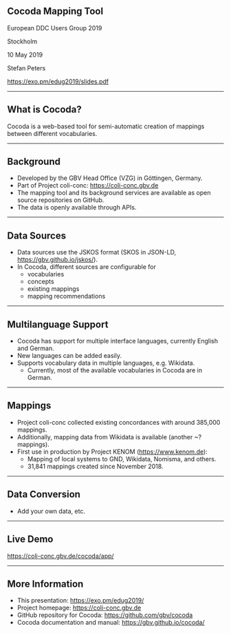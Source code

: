 ## Cocoda Mapping Tool

European DDC Users Group 2019

Stockholm

10 May 2019

Stefan Peters

https://exo.pm/edug2019/slides.pdf

---

## What is Cocoda?

Cocoda is a web-based tool for semi-automatic creation of mappings between different vocabularies.

---

## Background

- Developed by the GBV Head Office (VZG) in Göttingen, Germany.
- Part of Project coli-conc: https://coli-conc.gbv.de
- The mapping tool and its background services are available as open source repositories on GitHub.
- The data is openly available through APIs.

---

## Data Sources

- Data sources use the JSKOS format (SKOS in JSON-LD, https://gbv.github.io/jskos/).
- In Cocoda, different sources are configurable for
  - vocabularies
  - concepts
  - existing mappings
  - mapping recommendations

<!-- show services on website here -->

---

## Multilanguage Support

- Cocoda has support for multiple interface languages, currently English and German.
- New languages can be added easily.
- Supports vocabulary data in multiple languages, e.g. Wikidata.
  - Currently, most of the available vocabularies in Cocoda are in German.

---

## Mappings

- Project coli-conc collected existing concordances with around 385,000 mappings.
- Additionally, mapping data from Wikidata is available (another ~? mappings).
- First use in production by Project KENOM (https://www.kenom.de):
  - Mapping of local systems to GND, Wikidata, Nomisma, and others.
  - 31,841 mappings created since November 2018.

---

## Data Conversion

- Add your own data, etc.

---

## Live Demo

https://coli-conc.gbv.de/cocoda/app/

---

## More Information

- This presentation: https://exo.pm/edug2019/
- Project homepage: https://coli-conc.gbv.de
- GitHub repository for Cocoda: https://github.com/gbv/cocoda
- Cocoda documentation and manual: https://gbv.github.io/cocoda/
